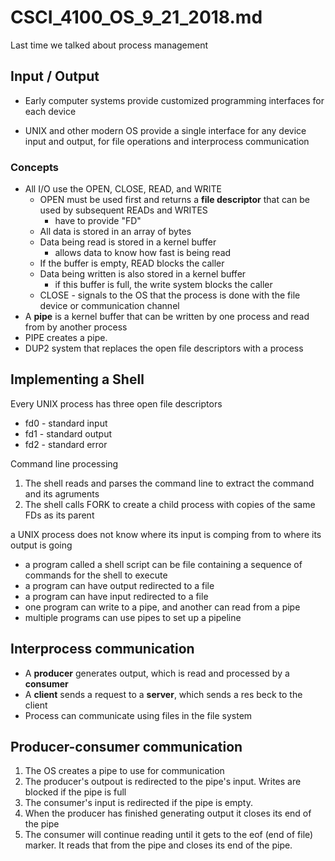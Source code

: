 # CSCI_4100_OS_9_21_2018.md

Last time we talked about process management

## Input / Output

* Early computer systems provide customized programming interfaces for each device

* UNIX and other modern OS provide a single interface for any device input and output, for file operations and interprocess communication

### __Concepts__

* All I/O use the OPEN, CLOSE, READ, and WRITE
  * OPEN must be used first and returns a __file descriptor__ that can be used by subsequent READs and WRITES
    * have to provide "FD"
  * All data is stored in an array of bytes
  * Data being read is stored in a kernel buffer
    * allows data to know how fast is being read
  * If the buffer is empty, READ blocks the caller
  * Data being written is also stored in a kernel buffer
    * if this buffer is full, the write system blocks the caller
  * CLOSE - signals to the OS that the process is done with the file device or communication channel
* A __pipe__ is a kernel buffer that can be written by one process and read from by another process
* PIPE creates a pipe.
* DUP2 system that replaces the open file descriptors with a process

## Implementing a Shell

Every UNIX process has three open file descriptors

* fd0 - standard input
* fd1 - standard output
* fd2 - standard error

Command line processing

1. The shell reads and parses the command line to extract the command and its agruments
2. The shell calls FORK to create a child process with copies of the same FDs as its parent

a UNIX process does not know where its input is comping from to where its output is going

* a program called a shell script can be file containing a sequence of commands for the shell to execute
* a program can have output redirected to a file
* a program can have input redirected to a file
* one program can write to a pipe, and another can read from a pipe
* multiple programs can use pipes to set up a pipeline

## Interprocess communication

* A __producer__ generates output, which is read and processed by a __consumer__
* A __client__ sends a request to a __server__, which sends a res beck to the client
* Process can communicate using files in the file system 

## Producer-consumer communication

1. The OS creates a pipe to use for communication
2. The producer's outpout is redirected to the pipe's input. Writes are blocked if the pipe is full
3. The consumer's input is redirected if the pipe is empty.
4. When the producer has finished generating output it closes its end of the pipe
5. The consumer will continue reading until it gets to the eof (end of file) marker. It reads that from the pipe and closes its end of the pipe.
